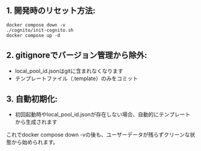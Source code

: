 ## 1. 開発時のリセット方法:
```shell
docker compose down -v
./cognito/init-cognito.sh
docker compose up -d
```

## 2. gitignoreでバージョン管理から除外:
- local_pool_id.jsonはgitに含まれなくなります
- テンプレートファイル（.template）のみをコミット

## 3. 自動初期化:
- 初回起動時やlocal_pool_id.jsonが存在しない場合、自動的にテンプレートから生成されます

これでdocker compose down -vの後も、ユーザーデータが残らずクリーンな状態から始められます。
